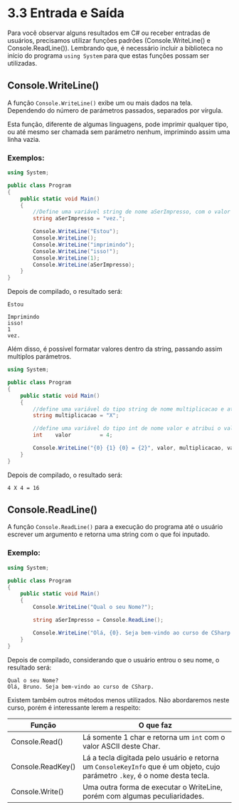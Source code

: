 # 3.3 Entrada e Saída

Para você observar alguns resultados em C# ou receber entradas de usuários, precisamos utilizar funções padrões (Console.WriteLine() e Console.ReadLine()).
Lembrando que, é necessário incluir a biblioteca no início do programa `using System` para que estas funções possam ser utilizadas.

## Console.WriteLine()

A função `Console.WriteLine()` exibe um ou mais dados na tela. Dependendo do número de parámetros passados, separados por vírgula.

Esta função, diferente de algumas linguagens, pode imprimir qualquer tipo, ou até mesmo ser chamada sem parámetro nenhum, imprimindo assim uma linha vazia.

### Exemplos:

```cs
using System;

public class Program
{
	public static void Main()
	{
		//Define uma variável string de nome aSerImpresso, com o valor ``vez.``.
		string aSerImpresso = "vez.";

		Console.WriteLine("Estou");
		Console.WriteLine();
		Console.WriteLine("imprimindo");
		Console.WriteLine("isso!");
		Console.WriteLine(1);
		Console.WriteLine(aSerImpresso);
	}
}
```

Depois de compilado, o resultado será:

```
Estou

Imprimindo
isso!
1
vez.
```

Além disso, é possível formatar valores dentro da string, passando assim multiplos parámetros.

```cs
using System;

public class Program
{
	public static void Main()
	{
		//define uma variável do tipo string de nome multiplicacao e atribui o valor "X".
		string multiplicacao = "X";

		//define uma variável do tipo int de nome valor e atribui o valor 4.
		int    valor         = 4;

		Console.WriteLine("{0} {1} {0} = {2}", valor, multiplicacao, valor*valor);
	}
}
```

Depois de compilado, o resultado será:

```
4 X 4 = 16
```

## Console.ReadLine()

A função `Console.ReadLine()` para a execução do programa até o usuário escrever um argumento e retorna uma string com o que foi inputado.

### Exemplo:

```cs
using System;

public class Program
{
	public static void Main()
	{
		Console.WriteLine("Qual o seu Nome?");

		string aSerImpresso = Console.ReadLine();

		Console.WriteLine("Olá, {0}. Seja bem-vindo ao curso de CSharp.", aSerImpresso);
	}
}

```

Depois de compilado, considerando que o usuário entrou o seu nome, o resultado será:

```
Qual o seu Nome?
Olá, Bruno. Seja bem-vindo ao curso de CSharp.
```

Existem também outros métodos menos utilizados. Não abordaremos neste curso, porém é interessante lerem a respeito:

| Função            | O que faz                                                                                                                    |
| ----------------- | ---------------------------------------------------------------------------------------------------------------------------- |
| Console.Read()    | Lá somente 1 char e retorna um `int` com o valor ASCII deste Char.                                                           |
| Console.ReadKey() | Lá a tecla digitada pelo usuário e retorna um `ConsoleKeyInfo` que é um objeto, cujo parámetro `.key`, é o nome desta tecla. |
| Console.Write()   | Uma outra forma de executar o WriteLine, porém com algumas peculiaridades.                                                   |

